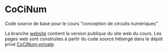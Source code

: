 # CoCiNum
Code source de base pour le cours "conception de circuits numériques"

La branche [website](https://github.com/Guillaume-Savaton-ESEO/CoCiNum/tree/website/website)
contient la version publique du site web du cours.
Les pages web sont construites à partir du code source hébergé dans le dépôt privé
[CoCiNum-private](https://github.com/Guillaume-Savaton-ESEO/CoCiNum-private).
